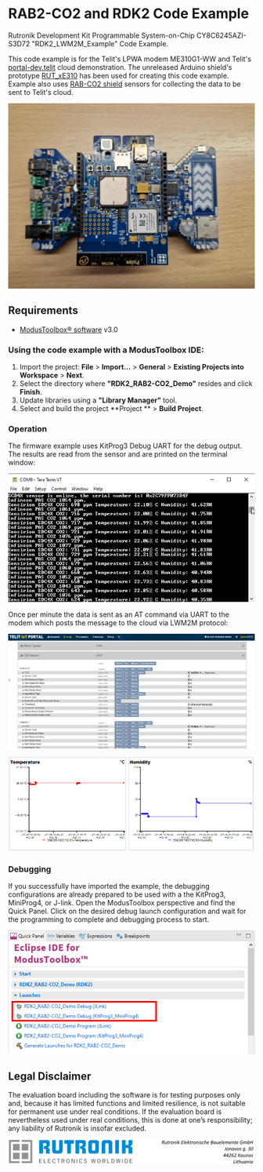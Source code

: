 # RAB2-CO2 and RDK2 Code Example

Rutronik Development Kit Programmable System-on-Chip CY8C6245AZI-S3D72 "RDK2_LWM2M_Example" Code Example.

This code example is for the Telit's LPWA modem ME310G1-WW and Telit's [portal-dev.telit](https://portal-dev.telit.com/app/login) cloud demonstration. The unreleased Arduino shield's prototype [RUT_xE310](https://github.com/RutronikKaunas/RUT_xE310_Shield) has been used for creating this code example. Example also uses [RAB-CO2 shield](https://github.com/RutronikSystemSolutions/RDK2_RAB2-CO2_Demo) sensors for collecting the data to be sent to Telit's cloud.

![](./images/hardware.jpg)

## Requirements

- [ModusToolbox® software](https://www.infineon.com/cms/en/design-support/tools/sdk/modustoolbox-software/) v3.0

### Using the code example with a ModusToolbox IDE:

1. Import the project: **File** > **Import...** > **General** > **Existing Projects into Workspace** > **Next**.
2. Select the directory where **"RDK2_RAB2-CO2_Demo"** resides and click  **Finish**.
3. Update libraries using  a **"Library Manager"** tool.
4. Select and build the project **Project ** > **Build Project**.

### Operation

The firmware example uses KitProg3 Debug UART for the debug output. The results are read from the sensor and are printed on the terminal window:

![](./images/terminal.png)

Once per minute the data is sent as an AT command via UART to the modem which posts the message to the cloud via LWM2M protocol:

![](./images/CO2.png)

![](./images/temp&humidity.png)

### Debugging

If you successfully have imported the example, the debugging configurations are already prepared to be used with a the KitProg3, MiniProg4, or J-link. Open the ModusToolbox perspective and find the Quick Panel. Click on the desired debug launch configuration and wait for the programming to  complete and debugging process to start.

<img src="images/debugging.png" style="zoom:100%;" />

## Legal Disclaimer

The evaluation board including the software is for testing purposes only and, because it has limited functions and limited resilience, is not suitable for permanent use under real conditions. If the evaluation board is nevertheless used under real conditions, this is done at one’s responsibility; any liability of Rutronik is insofar excluded. 

<img src="images/rutronik_origin_kaunas.png" style="zoom:50%;" />




